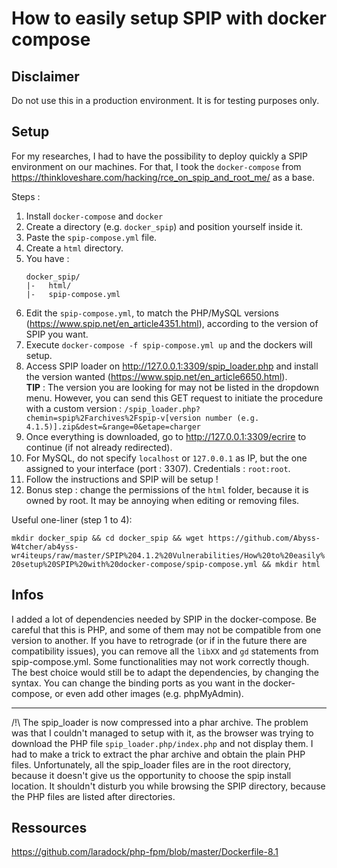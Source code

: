 # How to easily setup SPIP with docker compose

## Disclaimer

Do not use this in a production environment. It is for testing purposes only.

## Setup

For my researches, I had to have the possibility to deploy quickly a SPIP environment on our machines. For that, I took the `docker-compose` from https://thinkloveshare.com/hacking/rce_on_spip_and_root_me/ as a base.

Steps :

1. Install `docker-compose` and `docker`
2. Create a directory (e.g. `docker_spip`) and position yourself inside it.
3. Paste the `spip-compose.yml` file.
4. Create a `html` directory.
5. You have : 
   ```
   docker_spip/
   |-   html/
   |-   spip-compose.yml
   ```
6. Edit the `spip-compose.yml`, to match the PHP/MySQL versions (https://www.spip.net/en_article4351.html), according to the version of SPIP you want.
7. Execute `docker-compose -f spip-compose.yml up` and the dockers will setup.
8. Access SPIP loader on http://127.0.0.1:3309/spip_loader.php and install the version wanted (https://www.spip.net/en_article6650.html).   
**TIP** : The version you are looking for may not be listed in the dropdown menu. However, you can send this GET request to initiate the procedure with a custom version :
`/spip_loader.php?chemin=spip%2Farchives%2Fspip-v[version number (e.g. 4.1.5)].zip&dest=&range=0&etape=charger`
9.  Once everything is downloaded, go to http://127.0.0.1:3309/ecrire to continue (if not already redirected).
10. For MySQL, do not specify `localhost` or `127.0.0.1` as IP, but the one assigned to your interface (port : 3307). Credentials : `root:root`.
11. Follow the instructions and SPIP will be setup !
12. Bonus step : change the permissions of the `html` folder, because it is owned by root. It may be annoying when editing or removing files.

Useful one-liner (step 1 to 4):  

`mkdir docker_spip && cd docker_spip && wget https://github.com/Abyss-W4tcher/ab4yss-wr4iteups/raw/master/SPIP%204.1.2%20Vulnerabilities/How%20to%20easily%20setup%20SPIP%20with%20docker-compose/spip-compose.yml && mkdir html`

## Infos

I added a lot of dependencies needed by SPIP in the docker-compose. Be careful that this is PHP, and some of them may not be compatible from one version to another. If you have to retrograde (or if in the future there are compatibility issues), you can remove all the `libXX` and `gd` statements from spip-compose.yml. Some functionalities may not work correctly though.  
The best choice would still be to adapt the dependencies, by changing the syntax.
You can change the binding ports as you want in the docker-compose, or even add other images (e.g. phpMyAdmin).

---

/!\ The spip_loader is now compressed into a phar archive. The problem was that I couldn't managed to setup with it, as the browser was trying to download the PHP file `spip_loader.php/index.php` and not display them. I had to make a trick to extract the phar archive and obtain the plain PHP files.
Unfortunately, all the spip_loader files are in the root directory, because it doesn't give us the opportunity to choose the spip install location. It shouldn't disturb you while browsing the SPIP directory, because the PHP files are listed after directories.


## Ressources

https://github.com/laradock/php-fpm/blob/master/Dockerfile-8.1
